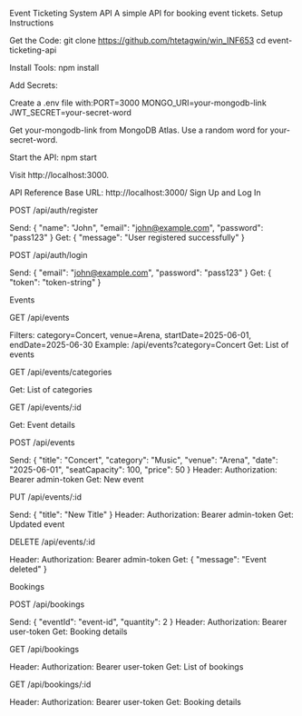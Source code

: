 Event Ticketing System API
A simple API for booking event tickets.
Setup Instructions

Get the Code:
git clone <https://github.com/htetagwin/win_INF653>
cd event-ticketing-api


Install Tools:
npm install


Add Secrets:

Create a .env file with:PORT=3000
MONGO_URI=your-mongodb-link
JWT_SECRET=your-secret-word


Get your-mongodb-link from MongoDB Atlas.
Use a random word for your-secret-word.


Start the API:
npm start


Visit http://localhost:3000.



API Reference
Base URL: http://localhost:3000/
Sign Up and Log In

POST /api/auth/register

Send: { "name": "John", "email": "john@example.com", "password": "pass123" }
Get: { "message": "User registered successfully" }


POST /api/auth/login

Send: { "email": "john@example.com", "password": "pass123" }
Get: { "token": "token-string" }



Events

GET /api/events

Filters: category=Concert, venue=Arena, startDate=2025-06-01, endDate=2025-06-30
Example: /api/events?category=Concert
Get: List of events


GET /api/events/categories

Get: List of categories


GET /api/events/:id

Get: Event details


POST /api/events

Send: { "title": "Concert", "category": "Music", "venue": "Arena", "date": "2025-06-01", "seatCapacity": 100, "price": 50 }
Header: Authorization: Bearer admin-token
Get: New event


PUT /api/events/:id

Send: { "title": "New Title" }
Header: Authorization: Bearer admin-token
Get: Updated event


DELETE /api/events/:id

Header: Authorization: Bearer admin-token
Get: { "message": "Event deleted" }



Bookings

POST /api/bookings

Send: { "eventId": "event-id", "quantity": 2 }
Header: Authorization: Bearer user-token
Get: Booking details


GET /api/bookings

Header: Authorization: Bearer user-token
Get: List of bookings


GET /api/bookings/:id

Header: Authorization: Bearer user-token
Get: Booking details